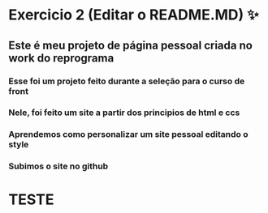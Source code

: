 # Exercicio 2 (Editar o README.MD)  :sparkles: 
## Este é meu projeto de página pessoal criada no work do reprograma
### Esse foi um projeto feito durante a seleção para o curso de front
### Nele, foi feito um site a partir dos principios de html e ccs
### Aprendemos como personalizar um site pessoal editando o style
### Subimos o site no github 
# TESTE
